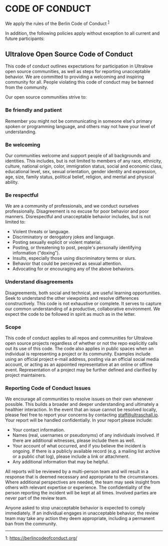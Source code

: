 # CODE OF CONDUCT

We apply the rules of the Berlin Code of Conduct <sup>[1](#berlin_coc)</sup>

In addition, the following policies apply without exception to all current and future participants:

## Ultralove Open Source Code of Conduct

This code of conduct outlines expectations for participation in Ultralove open source communities, as well as steps for reporting unacceptable behavior. We are committed to providing a welcoming and inspiring community for all. People violating this code of conduct may be banned from the community.

Our open source communities strive to:

### Be friendly and patient

Remember you might not be communicating in someone else's primary spoken or programming language, and others may not have your level of understanding.

### Be welcoming

Our communities welcome and support people of all backgrounds and identities. This includes, but is not limited to members of any race, ethnicity, culture, national origin, color, immigration status, social and economic class, educational level, sex, sexual orientation, gender identity and expression, age, size, family status, political belief, religion, and mental and physical ability.

### Be respectful

We are a community of professionals, and we conduct ourselves professionally. Disagreement is no excuse for poor behavior and poor manners. Disrespectful and unacceptable behavior includes, but is not limited to:

- Violent threats or language.
- Discriminatory or derogatory jokes and language.
- Posting sexually explicit or violent material.
- Posting, or threatening to post, people's personally identifying information ("doxing").
- Insults, especially those using discriminatory terms or slurs.
- Behavior that could be perceived as sexual attention.
- Advocating for or encouraging any of the above behaviors.

### Understand disagreements

Disagreements, both social and technical, are useful learning opportunities. Seek to understand the other viewpoints and resolve differences constructively.
This code is not exhaustive or complete. It serves to capture our common understanding of a productive, collaborative environment. We expect the code to be followed in spirit as much as in the letter.

### Scope

This code of conduct applies to all repos and communities for Ultralove open source projects regardless of whether or not the repo explicitly calls out its use of this code. The code also applies in public spaces when an individual is representing a project or its community. Examples include using an official project e-mail address, posting via an official social media account, or acting as an appointed representative at an online or offline event. Representation of a project may be further defined and clarified by project maintainers.

### Reporting Code of Conduct Issues

We encourage all communities to resolve issues on their own whenever possible. This builds a broader and deeper understanding and ultimately a healthier interaction. In the event that an issue cannot be resolved locally, please feel free to report your concerns by contacting staff@ultraschall.io. Your report will be handled confidentially. In your report please include:

- Your contact information.
- Names (real, usernames or pseudonyms) of any individuals involved. If there are additional witnesses, please include them as well.
- Your account of what occurred, and if you believe the incident is ongoing. If there is a publicly available record (e.g. a mailing list archive or a public chat log), please include a link or attachment.
- Any additional information that may be helpful.

All reports will be reviewed by a multi-person team and will result in a response that is deemed necessary and appropriate to the circumstances. Where additional perspectives are needed, the team may seek insight from others with relevant expertise or experience. The confidentiality of the person reporting the incident will be kept at all times. Involved parties are never part of the review team.

Anyone asked to stop unacceptable behavior is expected to comply immediately. If an individual engages in unacceptable behavior, the review team may take any action they deem appropriate, including a permanent ban from the community.

---

<a name="berlin_coc">1</a>: https://berlincodeofconduct.org/
